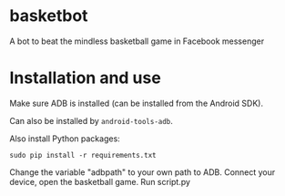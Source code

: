 # basketbot
A bot to beat the mindless basketball game in Facebook messenger

# Installation and use
Make sure ADB is installed (can be installed from the Android SDK). 

Can also be installed by `android-tools-adb`.

Also install Python packages:

```
sudo pip install -r requirements.txt
```

Change the variable "adbpath" to your own path to ADB. 
Connect your device, open the basketball game. 
Run script.py 


